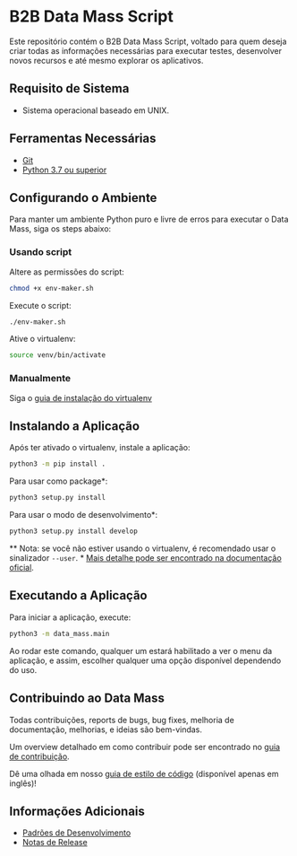# B2B Data Mass Script
Este repositório contém o B2B Data Mass Script, voltado para quem deseja criar todas as informações necessárias para executar testes, desenvolver novos recursos e até mesmo explorar os aplicativos.

## Requisito de Sistema
* Sistema operacional baseado em UNIX.

## Ferramentas Necessárias
*  [Git][GitDoc]
*  [Python 3.7 ou superior][Python]

## Configurando o Ambiente
Para manter um ambiente Python puro e livre de erros para executar o Data Mass, siga os steps abaixo:

### Usando script
Altere as permissões do script:
```bash
chmod +x env-maker.sh
```

Execute o script:
```bash
./env-maker.sh
```

Ative o virtualenv:
```bash
source venv/bin/activate
```

### Manualmente
Siga o [guia de instalação do virtualenv](doc/USER_GUIDE.md#using-virtualenv)

## Instalando a Aplicação
Após ter ativado o virtualenv, instale a aplicação:
```sh
python3 -m pip install .
```

Para usar como package*:
```sh
python3 setup.py install
```

Para usar o modo de desenvolvimento*:
```sh
python3 setup.py install develop
```

\** Nota: se você não estiver usando o virtualenv, é recomendado usar o sinalizador `--user`.
\* [Mais detalhe pode ser encontrado na documentação oficial](https://setuptools.readthedocs.io/en/latest/userguide/development_mode.html).

## Executando a Aplicação
Para iniciar a aplicação, execute:
```sh
python3 -m data_mass.main
```

Ao rodar este comando, qualquer um estará habilitado a ver o menu da aplicação, e assim, escolher qualquer uma opção disponível dependendo do uso.

## Contribuindo ao Data Mass
Todas contribuições, reports de bugs, bug fixes, melhoria de documentação, melhorias, e ideias são bem-vindas.

Um overview detalhado em como contribuir pode ser encontrado no [guia de contribuição](doc/USER_GUIDE.md#contributing-to-data-mass).

Dê uma olhada em nosso [guia de estilo de código](doc/../C_STYLE_GUIDE.md) (disponível apenas em inglês)!

## Informações Adicionais
*  [Padrões de Desenvolvimento][Standards]
*  [Notas de Release][Release Notes]

[//]: #  (These are reference links used in the body of this note and get stripped out when the markdown processor does its job. There is no need to format nicely because it shouldn't be seen. Thanks SO - http://stackoverflow.com/questions/4823468/store-comments-in-markdown-syntax)

[GitDoc]: https://git-scm.com/doc
[Python]: https://www.python.org/downloads/
[Standards]: https://anheuserbuschinbev.sharepoint.com/sites/b2bengineering/architecture/SitePages/Data-Mass-Application.aspx
[Release Notes]: https://anheuserbuschinbev.sharepoint.com/:b:/s/b2bengineering/EaTlUWEzsp1EqdmKaqBclL4ByT6uvxDV1nF1erEOsD-stQ?e=QQyxU8
